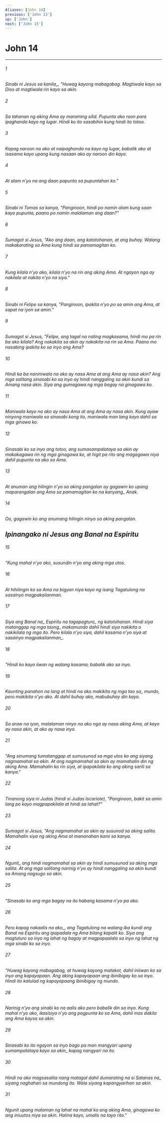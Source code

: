 ```yaml
---
Aliases: [John 14]
previous: ['John 13']
up: ['John']
next: ['John 15']
---
```

# John 14

***






















###### 1 










<i class="trans-change">Sinabi ni Jesus sa kanila,_ "Huwag kayong mabagabag. Magtiwala kayo sa Dios at magtiwala rin kayo sa akin. 





















###### 2 










Sa tahanan ng aking Ama ay maraming silid. Pupunta ako roon para ipaghanda kayo ng lugar. Hindi ko ito sasabihin kung hindi ito totoo. 





















###### 3 










Kapag naroon na ako at naipaghanda na kayo ng lugar, babalik ako at isasama kayo upang kung nasaan ako ay naroon din kayo. 





















###### 4 










At alam nʼyo na ang daan papunta sa pupuntahan ko." 





















###### 5 










Sinabi ni Tomas sa kanya, "Panginoon, hindi po namin alam kung saan kayo pupunta, paano po namin malalaman ang daan?" 





















###### 6 










Sumagot si Jesus, "Ako ang daan, ang katotohanan, at ang buhay. Walang makakarating sa Ama kung hindi sa pamamagitan ko. 





















###### 7 










Kung kilala nʼyo ako, kilala nʼyo na rin ang aking Ama. At ngayon nga ay nakilala at nakita nʼyo na siya." 





















###### 8 










Sinabi ni Felipe sa kanya, "Panginoon, ipakita nʼyo po sa amin ang Ama, at sapat na iyon sa amin." 





















###### 9 










Sumagot si Jesus, "Felipe, ang tagal na nating magkasama, hindi mo pa rin ba ako kilala? Ang nakakita sa akin ay nakakita na rin sa Ama. Paano mo nasabing ipakita ko sa inyo ang Ama? 





















###### 10 










Hindi ka ba naniniwala na ako ay nasa Ama at ang Ama ay nasa akin? Ang mga salitang sinasabi ko sa inyo ay hindi nanggaling sa akin kundi sa Amang nasa akin. Siya ang gumagawa ng mga bagay na ginagawa ko. 





















###### 11 










Maniwala kayo na ako ay nasa Ama at ang Ama ay nasa akin. Kung ayaw ninyong maniwala sa sinasabi kong ito, maniwala man lang kayo dahil sa mga ginawa ko. 





















###### 12 










Sinasabi ko sa inyo ang totoo, ang sumasampalataya sa akin ay makakagawa rin ng mga ginagawa ko, at higit pa rito ang magagawa niya dahil pupunta na ako sa Ama. 





















###### 13 










At anuman ang hilingin nʼyo sa aking pangalan ay gagawin ko upang maparangalan ang Ama sa pamamagitan <i class="trans-change">ko na kanyang_ Anak. 





















###### 14 










Oo, gagawin ko ang anumang hilingin ninyo sa aking pangalan.

## Ipinangako ni Jesus ang Banal na Espiritu 





















###### 15 










"Kung mahal nʼyo ako, susundin nʼyo ang aking mga utos. 





















###### 16 










At hihilingin ko sa Ama na bigyan niya kayo ng isang Tagatulong na sasainyo magpakailanman. 





















###### 17 










Siya ang <i class="trans-change">Banal na_ Espiritu <i class="trans-change">na tagapagturo_ ng katotohanan. Hindi siya matanggap ng <i class="trans-change">mga taong_ makamundo dahil hindi siya nakikita o nakikilala ng mga ito. Pero kilala nʼyo siya, dahil kasama nʼyo siya at sasainyo <i class="trans-change">magpakailanman_. 





















###### 18 










"Hindi ko kayo iiwan ng walang kasama; babalik ako sa inyo. 





















###### 19 










Kaunting panahon na lang at hindi na ako makikita ng <i class="trans-change">mga tao sa_ mundo, pero makikita nʼyo ako. At dahil buhay ako, mabubuhay din kayo. 





















###### 20 










Sa araw na iyon, malalaman ninyo na ako nga ay nasa aking Ama, at kayo ay nasa akin, at ako ay nasa inyo. 





















###### 21 










"Ang sinumang tumatanggap at sumusunod sa mga utos ko ang siyang nagmamahal sa akin. At ang nagmamahal sa akin ay mamahalin din ng aking Ama. Mamahalin ko rin siya, at ipapakilala ko ang aking sarili sa kanya." 





















###### 22 










Tinanong siya ni Judas (hindi si Judas Iscariote), "Panginoon, bakit sa amin lang po kayo magpapakilala at hindi sa lahat?" 





















###### 23 










Sumagot si Jesus, "Ang nagmamahal sa akin ay susunod sa aking salita. Mamahalin siya ng aking Ama at mananahan kami sa kanya. 





















###### 24 










<i class="trans-change">Ngunit_ ang hindi nagmamahal sa akin ay hindi sumusunod sa aking mga salita. At ang mga salitang narinig nʼyo ay hindi nanggaling sa akin kundi sa Amang nagsugo sa akin. 





















###### 25 










"Sinasabi ko ang mga bagay na ito habang kasama nʼyo pa ako. 





















###### 26 










Pero <i class="trans-change">kapag nakaalis na ako_, ang Tagatulong na walang iba kundi ang Banal na Espiritu ang ipapadala ng Ama bilang kapalit ko. Siya ang magtuturo sa inyo ng lahat ng bagay at magpapaalala sa inyo ng lahat ng mga sinabi ko sa inyo. 





















###### 27 










"Huwag kayong mabagabag, at huwag kayong matakot, dahil iniiwan ko sa inyo ang kapayapaan. Ang aking kapayapaan ang ibinibigay ko sa inyo. Hindi ito katulad ng kapayapaang ibinibigay ng mundo. 





















###### 28 










Narinig nʼyo ang sinabi ko na aalis ako pero babalik din sa inyo. Kung mahal nʼyo ako, ikasisiya nʼyo ang pagpunta ko sa Ama, dahil mas dakila ang Ama kaysa sa akin. 





















###### 29 










Sinasabi ko ito ngayon sa inyo bago pa man mangyari upang sumampalataya kayo <i class="trans-change">sa akin_ kapag nangyari na ito. 





















###### 30 










Hindi na ako magsasalita nang matagal dahil dumarating na <i class="trans-change">si Satanas na_ siyang naghahari sa mundong ito. Wala siyang kapangyarihan sa akin. 





















###### 31 










Ngunit upang malaman ng lahat na mahal ko ang aking Ama, ginagawa ko ang iniuutos niya sa akin. Halina kayo, umalis na tayo rito."
